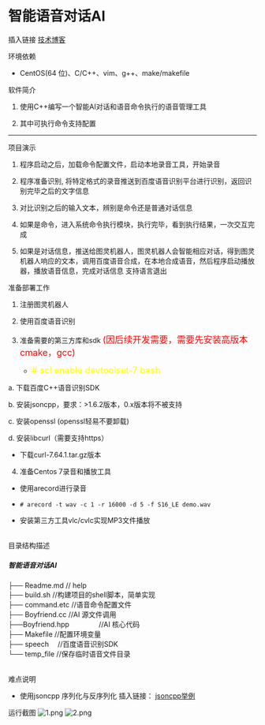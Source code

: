 智能语音对话AI 
===========================
插入链接
[技术博客](https://blog.csdn.net/qq_41906009/article/details/97384752)

环境依赖
* CentOS(64 位)、C/C++、vim、g++、make/makefile

软件简介
1. 使用C++编写一个智能AI对话和语音命令执行的语音管理工具 

2. 其中可执行命令支持配置 

***
项目演示

1. 程序启动之后，加载命令配置文件，启动本地录音工具，开始录音 

2. 程序准备识别, 将特定格式的录音推送到百度语音识别平台进行识别，返回识别完毕之后的文字信息

3. 对比识别之后的输入文本，辨别是命令还是普通对话信息 

4. 如果是命令，进入系统命令执行模块，执行完毕，看到执行结果，一次交互完成 

5. 如果是对话信息，推送给图灵机器人，图灵机器人会智能相应对话，得到图灵机器人响应的文本，调用百度语音合成，在本地合成语音，然后程序启动播放器，播放语音信息，完成对话信息 
支持语言退出  

准备部署工作
1. 注册图灵机器人

2. 使用百度语音识别

3. 准备需要的第三方库和sdk <font color=#FF0000 size=4>(因后续开发需要，需要先安装高版本cmake，gcc)</font>

   * <font color=#FFFF00 size=4> # scl enable devtoolset-7 bash</font>

 a. 下载百度C++语音识别SDK 
 
 b. 安装jsoncpp，要求：>1.6.2版本，0.x版本将不被支持

 c. 安装openssl (openssl轻易不要卸载)

 d. 安装libcurl（需要支持https）
 * 下载curl-7.64.1.tar.gz版本
 
4. 准备Centos 7录音和播放工具 
 * 使用arecord进行录音 
 
 * ``` # arecord -t wav -c 1 -r 16000 -d 5 -f S16_LE demo.wav ```
 * 安装第三方工具vlc/cvlc实现MP3文件播放

<br>
目录结构描述

##### 智能语音对话AI

├── Readme.md                 // help
<br>
├── build.sh                       //构建项目的shell脚本，简单实现
<br>
├── command.etc              //语音命令配置文件 
<br>
├── Boyfriend.cc                //AI 源文件调用
<br>
├──Boyfriend.hpp 　　　　//AI 核心代码 
<br>
├── Makefile                    //配置环境变量
<br>
├── speech                    　//百度语音识别SDK 
<br>
└── temp_file                    //保存临时语音文件目录
 
<br>
难点说明

* 使用jsoncpp  序列化与反序列化
插入链接：
[jsoncpp举例](https://github.com/jingyu0/Linux_project/tree/master/Boyfriend/test)

运行截图
![1.png](https://github.com/jingyu0/Linux_project/blob/master/Boyfriend/1.PNG)
![2.png](https://github.com/jingyu0/Linux_project/blob/master/Boyfriend/2.PNG)



